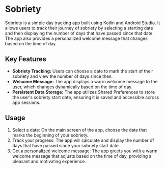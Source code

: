  <h1>Sobriety</h1>

  <p>Sobriety is a simple day tracking app built using Kotlin and Android Studio. It allows users to track their journey of sobriety by selecting a starting date and then displaying the number of days that have passed since that date. The app also provides a personalized welcome message that changes based on the time of day.</p>

  <h2>Key Features</h2>

  <ul>
    <li><strong>Sobriety Tracking:</strong> Users can choose a date to mark the start of their sobriety and view the number of days since then.</li>
    <li><strong>Welcome Message:</strong> The app displays a warm welcome message to the user, which changes dynamically based on the time of day.</li>
    <li><strong>Persistent Data Storage:</strong> The app utilizes Shared Preferences to store the user's sobriety start date, ensuring it is saved and accessible across app sessions.</li>
  </ul>

  <h2>Usage</h2>

  <ol>
    <li>Select a date: On the main screen of the app, choose the date that marks the beginning of your sobriety.</li>
    <li>Track your progress: The app will calculate and display the number of days that have passed since your sobriety start date.</li>
    <li>Get a personalized welcome message: The app greets you with a warm welcome message that adjusts based on the time of day, providing a pleasant and motivating experience.</li>
  </ol>
